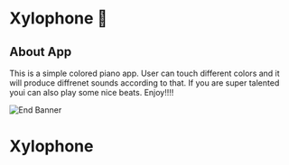 # Xylophone 🎹

## About App

This is a simple colored piano app. User can touch different colors and it will produce diffrenet sounds according to that. If you are super talented youi can also play some nice beats. Enjoy!!!!

![End Banner](https://github.com/londonappbrewery/Images/blob/master/readme-end-banner.png)
# Xylophone
